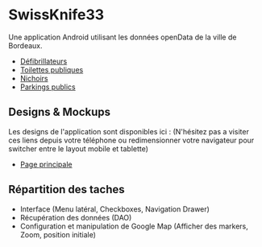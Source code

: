 SwissKnife33
============

Une application Android utilisant les données openData de la ville de Bordeaux.

- [Défibrillateurs](http://opendata.bordeaux.fr/defibrillateurs)
- [Toilettes publiques](http://opendata.bordeaux.fr/content/toilettes-publiques)
- [Nichoirs](http://opendata.bordeaux.fr/emplacement-des-nichoirs)
- [Parkings publics](http://opendata.bordeaux.fr/content/parkings-publics)


## Designs & Mockups

Les designs de l'application sont disponibles ici : 
(N'hésitez pas a visiter ces liens depuis votre téléphone ou redimensionner votre navigateur pour switcher entre le layout mobile et tablette)

- [Page principale](https://www.polymer-project.org/tools/designer/preview.html#f4b17c79d57e48bcbf89)


## Répartition des taches  

- Interface (Menu latéral, Checkboxes, Navigation Drawer)
- Récupération des données (DAO)
- Configuration et manipulation de Google Map (Afficher des markers, Zoom, position initiale)

